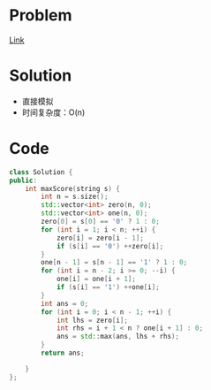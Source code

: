 # Problem
[Link](https://leetcode-cn.com/problems/maximum-score-after-splitting-a-string/)

# Solution
* 直接模拟
* 时间复杂度：O(n)

# Code
```cpp
class Solution {
public:
    int maxScore(string s) {
        int n = s.size();
        std::vector<int> zero(n, 0);
        std::vector<int> one(n, 0);
        zero[0] = s[0] == '0' ? 1 : 0;
        for (int i = 1; i < n; ++i) {
            zero[i] = zero[i - 1];
            if (s[i] == '0') ++zero[i];
        }
        one[n - 1] = s[n - 1] == '1' ? 1 : 0;
        for (int i = n - 2; i >= 0; --i) {
            one[i] = one[i + 1];
            if (s[i] == '1') ++one[i];
        }
        int ans = 0;
        for (int i = 0; i < n - 1; ++i) {
            int lhs = zero[i];
            int rhs = i + 1 < n ? one[i + 1] : 0;
            ans = std::max(ans, lhs + rhs);
        }
        return ans;

    }
};
```
